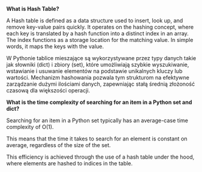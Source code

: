 **What is Hash Table?**

A Hash table is defined as a data structure used to insert, look up, and remove key-value pairs quickly. 
It operates on the hashing concept, where each key is translated by a hash function into a distinct index in an array. 
The index functions as a storage location for the matching value. In simple words, it maps the keys with the value.

W Pythonie tablice mieszające są wykorzystywane przez typy danych takie jak słowniki (dict) i zbiory (set), 
które umożliwiają szybkie wyszukiwanie, wstawianie i usuwanie elementów na podstawie unikalnych kluczy lub wartości. 
Mechanizm hashowania pozwala tym strukturom na efektywne zarządzanie dużymi ilościami danych, 
zapewniając stałą średnią złożoność czasową dla większości operacji.


**What is the time complexity of searching for an item in a Python set and dict?**


Searching for an item in a Python set typically has an average-case time complexity of O(1).

This means that the time it takes to search for an element is constant on average, regardless of the size of the set. 

This efficiency is achieved through the use of a hash table under the hood, where elements are hashed to indices in the table.